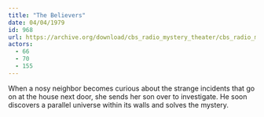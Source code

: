 ```yaml
---
title: "The Believers"
date: 04/04/1979
id: 968
url: https://archive.org/download/cbs_radio_mystery_theater/cbs_radio_mystery_theater-0951-1000.zip/cbs_radio_mystery_theater-0951-1000%2Fcbsrmt_0968_the_believers.mp3
actors:
  - 66
  - 70
  - 155
---
```

When a nosy neighbor becomes curious about the strange incidents that go on at the house next door, she sends her son over to investigate. He soon discovers a parallel universe within its walls and solves the mystery.
